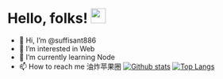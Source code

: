 # Hello, folks! <img src="https://raw.githubusercontent.com/MartinHeinz/MartinHeinz/master/wave.gif" width="30px">

- 👋 Hi, I’m @suffisant886
- 👀 I’m interested in Web
- 🌱 I’m currently learning Node
- 📫 How to reach me 油炸苹果圈
[![Github stats](https://github-readme-stats.vercel.app/api?username=suffisant886&show_icons=true&include_all_commits=true)](https://github.com/suffisant886/github-readme-stats)
[![Top Langs](https://github-readme-stats.vercel.app/api/top-langs/?username=suffisant886&layout=compact)](https://github.com/suffisant886/github-readme-stats)

<!---
suffisant886/suffisant886 is a ✨ special ✨ repository because its `README.md` (this file) appears on your GitHub profile.
You can click the Preview link to take a look at your changes.
--->
